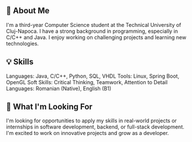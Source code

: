 ## 👋 About Me
I'm a third-year Computer Science student at the Technical University of Cluj-Napoca. I have a strong background in programming, especially in C/C++ and Java. I enjoy working on challenging projects and learning new technologies.

## 💡 Skills
Languages: Java, C/C++, Python, SQL, VHDL
Tools: Linux, Spring Boot, OpenGL
Soft Skills: Critical Thinking, Teamwork, Attention to Detail
Languages: Romanian (Native), English (B1)

## 📌 What I'm Looking For
I'm looking for opportunities to apply my skills in real-world projects or internships in software development, backend, or full-stack development. I'm excited to work on innovative projects and grow as a developer.
